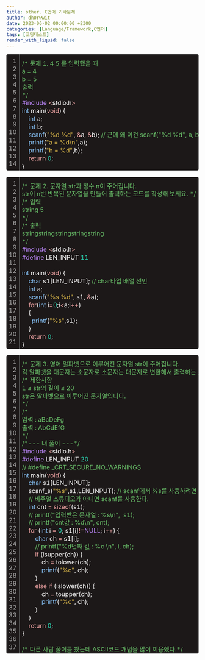 ```yaml
---
title: other. C언어 기타문제
author: dh0rwwit
date: 2023-06-02 00:00:00 +2300
categories: [Language/Framework,C언어]
tags: [코딩테스트]
render_with_liquid: false
---
```


<div class="colorscripter-code" style="color:#FFFFFF;font-family:Consolas,font-size:'20px' ,'Liberation Mono', Menlo, Courier, monospace !important; position:relative !important;overflow:auto"><table class="colorscripter-code-table" style="margin:0;padding:0;border:none;background-color:#1C1818;border-radius:4px;" cellspacing="0" cellpadding="0"><tr><td style="padding:6px;border-right:2px solid #4f4f4f"><div style="margin:0;padding:0;word-break:normal;text-align:right;color:#aaa;font-family:Consolas,font-size:'20px' ,'Liberation Mono', Menlo, Courier, monospace !important;line-height:130%"><div style="line-height:130%">1</div><div style="line-height:130%">2</div><div style="line-height:130%">3</div><div style="line-height:130%">4</div><div style="line-height:130%">5</div><div style="line-height:130%">6</div><div style="line-height:130%">7</div><div style="line-height:130%">8</div><div style="line-height:130%">9</div><div style="line-height:130%">10</div><div style="line-height:130%">11</div><div style="line-height:130%">12</div><div style="line-height:130%">13</div><div style="line-height:130%">14</div></div></td><td style="padding:6px 0;text-align:left"><div style="margin:0;padding:0;color:#FFFFFF;font-family:Consolas,font-size:'20px' ,'Liberation Mono', Menlo, Courier, monospace !important;line-height:130%"><div style="padding:0 6px; white-space:pre; line-height:130%"><font color="#6BC46B">/*&nbsp;문제&nbsp;1.&nbsp;4&nbsp;5&nbsp;를&nbsp;입력했을&nbsp;때</font></div><div style="padding:0 6px; white-space:pre; line-height:130%"><font color="#6BC46B">a&nbsp;=&nbsp;4</font></div><div style="padding:0 6px; white-space:pre; line-height:130%"><font color="#6BC46B">b&nbsp;=&nbsp;5</font></div><div style="padding:0 6px; white-space:pre; line-height:130%"><font color="#6BC46B">출력</font></div><div style="padding:0 6px; white-space:pre; line-height:130%"><font color="#6BC46B">*/</font></div><div style="padding:0 6px; white-space:pre; line-height:130%"><font color="#BB86F9">#include</font>&nbsp;<font color="#BC2E40"></font><font color="#F1A5A5">&lt;</font>stdio.h<font color="#BC2E40"></font><font color="#F1A5A5">&gt;</font></div><div style="padding:0 6px; white-space:pre; line-height:130%"><font color="#8AC7FD">int</font>&nbsp;main(<font color="#F1A5A5">void</font>)&nbsp;{</div><div style="padding:0 6px; white-space:pre; line-height:130%">&nbsp;&nbsp;&nbsp;&nbsp;<font color="#8AC7FD">int</font>&nbsp;a;</div><div style="padding:0 6px; white-space:pre; line-height:130%">&nbsp;&nbsp;&nbsp;&nbsp;<font color="#8AC7FD">int</font>&nbsp;b;</div><div style="padding:0 6px; white-space:pre; line-height:130%">&nbsp;&nbsp;&nbsp;&nbsp;<font color="#8AC7FD">scanf</font>(<font color="#DBB84A">"%d&nbsp;%d"</font>,&nbsp;<font color="#BC2E40"></font><font color="#F1A5A5">&amp;</font>a,&nbsp;<font color="#BC2E40"></font><font color="#F1A5A5">&amp;</font>b);&nbsp;<font color="#6BC46B">//&nbsp;근데&nbsp;왜&nbsp;이건&nbsp;scanf("%d&nbsp;%d",&nbsp;a,&nbsp;b);가&nbsp;될&nbsp;수&nbsp;없는가</font></div><div style="padding:0 6px; white-space:pre; line-height:130%">&nbsp;&nbsp;&nbsp;&nbsp;<font color="#8AC7FD">printf</font>(<font color="#DBB84A">"a&nbsp;=&nbsp;%d\n"</font>,a);</div><div style="padding:0 6px; white-space:pre; line-height:130%">&nbsp;&nbsp;&nbsp;&nbsp;<font color="#8AC7FD">printf</font>(<font color="#DBB84A">"b&nbsp;=&nbsp;%d"</font>,b);</div><div style="padding:0 6px; white-space:pre; line-height:130%">&nbsp;&nbsp;&nbsp;&nbsp;<font color="#F1A5A5">return</font>&nbsp;<font color="#2CE1BC">0</font>;</div><div style="padding:0 6px; white-space:pre; line-height:130%">}</div></div><div style="text-align:right;margin-top:-13px;margin-right:5px;font-size:9px;font-style:italic"></div></td>
<td style="vertical-align:bottom;padding:0 2px 4px 0"></td></tr></table></div>

<br>

<div class="colorscripter-code" style="color:#FFFFFF;font-family:Consolas,font-size:'20px' ,'Liberation Mono', Menlo, Courier, monospace !important; position:relative !important;overflow:auto"><table class="colorscripter-code-table" style="margin:0;padding:0;border:none;background-color:#1C1818;border-radius:4px;" cellspacing="0" cellpadding="0"><tr><td style="padding:6px;border-right:2px solid #4f4f4f"><div style="margin:0;padding:0;word-break:normal;text-align:right;color:#aaa;font-family:Consolas,font-size:'20px' ,'Liberation Mono', Menlo, Courier, monospace !important;line-height:130%"><div style="line-height:130%">1</div><div style="line-height:130%">2</div><div style="line-height:130%">3</div><div style="line-height:130%">4</div><div style="line-height:130%">5</div><div style="line-height:130%">6</div><div style="line-height:130%">7</div><div style="line-height:130%">8</div><div style="line-height:130%">9</div><div style="line-height:130%">10</div><div style="line-height:130%">11</div><div style="line-height:130%">12</div><div style="line-height:130%">13</div><div style="line-height:130%">14</div><div style="line-height:130%">15</div><div style="line-height:130%">16</div><div style="line-height:130%">17</div><div style="line-height:130%">18</div><div style="line-height:130%">19</div><div style="line-height:130%">20</div><div style="line-height:130%">21</div></div></td><td style="padding:6px 0;text-align:left"><div style="margin:0;padding:0;color:#FFFFFF;font-family:Consolas,font-size:'20px' ,'Liberation Mono', Menlo, Courier, monospace !important;line-height:130%"><div style="padding:0 6px; white-space:pre; line-height:130%"><font color="#6BC46B">/*&nbsp;문제&nbsp;2.&nbsp;문자열&nbsp;str과&nbsp;정수&nbsp;n이&nbsp;주어집니다.</font></div><div style="padding:0 6px; white-space:pre; line-height:130%"><font color="#6BC46B">str이&nbsp;n번&nbsp;반복된&nbsp;문자열을&nbsp;만들어&nbsp;출력하는&nbsp;코드를&nbsp;작성해&nbsp;보세요.&nbsp;*/</font></div><div style="padding:0 6px; white-space:pre; line-height:130%"><font color="#6BC46B">/*&nbsp;입력</font></div><div style="padding:0 6px; white-space:pre; line-height:130%"><font color="#6BC46B">string&nbsp;5</font></div><div style="padding:0 6px; white-space:pre; line-height:130%"><font color="#6BC46B">*/</font></div><div style="padding:0 6px; white-space:pre; line-height:130%"><font color="#6BC46B">/*&nbsp;출력</font></div><div style="padding:0 6px; white-space:pre; line-height:130%"><font color="#6BC46B">stringstringstringstringstring</font></div><div style="padding:0 6px; white-space:pre; line-height:130%"><font color="#6BC46B">*/</font></div><div style="padding:0 6px; white-space:pre; line-height:130%"><font color="#BB86F9">#include</font>&nbsp;<font color="#BC2E40"></font><font color="#F1A5A5">&lt;</font>stdio.h<font color="#BC2E40"></font><font color="#F1A5A5">&gt;</font></div><div style="padding:0 6px; white-space:pre; line-height:130%"><font color="#BB86F9">#define</font>&nbsp;LEN_INPUT&nbsp;<font color="#2CE1BC">11</font></div><div style="padding:0 6px; white-space:pre; line-height:130%">&nbsp;</div><div style="padding:0 6px; white-space:pre; line-height:130%"><font color="#8AC7FD">int</font>&nbsp;main(<font color="#F1A5A5">void</font>)&nbsp;{</div><div style="padding:0 6px; white-space:pre; line-height:130%">&nbsp;&nbsp;&nbsp;&nbsp;<font color="#8AC7FD">char</font>&nbsp;s1[LEN_INPUT];&nbsp;<font color="#6BC46B">//&nbsp;char타입&nbsp;배열&nbsp;선언</font></div><div style="padding:0 6px; white-space:pre; line-height:130%">&nbsp;&nbsp;&nbsp;&nbsp;<font color="#8AC7FD">int</font>&nbsp;a;&nbsp;</div><div style="padding:0 6px; white-space:pre; line-height:130%">&nbsp;&nbsp;&nbsp;&nbsp;<font color="#8AC7FD">scanf</font>(<font color="#DBB84A">"%s&nbsp;%d"</font>,&nbsp;s1,&nbsp;<font color="#BC2E40"></font><font color="#F1A5A5">&amp;</font>a);</div><div style="padding:0 6px; white-space:pre; line-height:130%">&nbsp;&nbsp;&nbsp;&nbsp;<font color="#F1A5A5">for</font>(<font color="#8AC7FD">int</font>&nbsp;i<font color="#BC2E40"></font><font color="#F1A5A5">=</font><font color="#2CE1BC">0</font>;i<font color="#BC2E40"></font><font color="#F1A5A5">&lt;</font>a;i<font color="#BC2E40"></font><font color="#F1A5A5">+</font><font color="#BC2E40"></font><font color="#F1A5A5">+</font>)</div><div style="padding:0 6px; white-space:pre; line-height:130%">&nbsp;&nbsp;&nbsp;&nbsp;{</div><div style="padding:0 6px; white-space:pre; line-height:130%">&nbsp;&nbsp;&nbsp;&nbsp;&nbsp;&nbsp;<font color="#8AC7FD">printf</font>(<font color="#DBB84A">"%s"</font>,s1);</div><div style="padding:0 6px; white-space:pre; line-height:130%">&nbsp;&nbsp;&nbsp;&nbsp;}</div><div style="padding:0 6px; white-space:pre; line-height:130%">&nbsp;&nbsp;&nbsp;&nbsp;<font color="#F1A5A5">return</font>&nbsp;<font color="#2CE1BC">0</font>;</div><div style="padding:0 6px; white-space:pre; line-height:130%">}</div></div><div style="text-align:right;margin-top:-13px;margin-right:5px;font-size:9px;font-style:italic"></div></td><td style="vertical-align:bottom;padding:0 2px 4px 0"></td></tr></table></div>

<br>

<div class="colorscripter-code" style="color:#FFFFFF;font-family:Consolas,font-size:'20px' ,'Liberation Mono', Menlo, Courier, monospace !important; position:relative !important;overflow:auto"><table class="colorscripter-code-table" style="margin:0;padding:0;border:none;background-color:#1C1818;border-radius:4px;" cellspacing="0" cellpadding="0"><tr><td style="padding:6px;border-right:2px solid #4f4f4f"><div style="margin:0;padding:0;word-break:normal;text-align:right;color:#aaa;font-family:Consolas,font-size:'20px' ,'Liberation Mono', Menlo, Courier, monospace !important;line-height:130%"><div style="line-height:130%">1</div><div style="line-height:130%">2</div><div style="line-height:130%">3</div><div style="line-height:130%">4</div><div style="line-height:130%">5</div><div style="line-height:130%">6</div><div style="line-height:130%">7</div><div style="line-height:130%">8</div><div style="line-height:130%">9</div><div style="line-height:130%">10</div><div style="line-height:130%">11</div><div style="line-height:130%">12</div><div style="line-height:130%">13</div><div style="line-height:130%">14</div><div style="line-height:130%">15</div><div style="line-height:130%">16</div><div style="line-height:130%">17</div><div style="line-height:130%">18</div><div style="line-height:130%">19</div><div style="line-height:130%">20</div><div style="line-height:130%">21</div><div style="line-height:130%">22</div><div style="line-height:130%">23</div><div style="line-height:130%">24</div><div style="line-height:130%">25</div><div style="line-height:130%">26</div><div style="line-height:130%">27</div><div style="line-height:130%">28</div><div style="line-height:130%">29</div><div style="line-height:130%">30</div><div style="line-height:130%">31</div><div style="line-height:130%">32</div><div style="line-height:130%">33</div><div style="line-height:130%">34</div><div style="line-height:130%">35</div><div style="line-height:130%">36</div><div style="line-height:130%">37</div></div></td><td style="padding:6px 0;text-align:left"><div style="margin:0;padding:0;color:#FFFFFF;font-family:Consolas,font-size:'20px' ,'Liberation Mono', Menlo, Courier, monospace !important;line-height:130%"><div style="padding:0 6px; white-space:pre; line-height:130%"><font color="#6BC46B">/*&nbsp;문제&nbsp;3.&nbsp;영어&nbsp;알파벳으로&nbsp;이루어진&nbsp;문자열&nbsp;str이&nbsp;주어집니다.</font></div><div style="padding:0 6px; white-space:pre; line-height:130%"><font color="#6BC46B">각&nbsp;알파벳을&nbsp;대문자는&nbsp;소문자로&nbsp;소문자는&nbsp;대문자로&nbsp;변환해서&nbsp;출력하는&nbsp;코드를&nbsp;작성해&nbsp;보세요.*/</font></div><div style="padding:0 6px; white-space:pre; line-height:130%"><font color="#6BC46B">/*&nbsp;제한사항&nbsp;</font></div><div style="padding:0 6px; white-space:pre; line-height:130%"><font color="#6BC46B">1&nbsp;≤&nbsp;str의&nbsp;길이&nbsp;≤&nbsp;20</font></div><div style="padding:0 6px; white-space:pre; line-height:130%"><font color="#6BC46B">str은&nbsp;알파벳으로&nbsp;이루어진&nbsp;문자열입니다.</font></div><div style="padding:0 6px; white-space:pre; line-height:130%"><font color="#6BC46B">*/</font></div><div style="padding:0 6px; white-space:pre; line-height:130%"><font color="#6BC46B">/*</font></div><div style="padding:0 6px; white-space:pre; line-height:130%"><font color="#6BC46B">입력&nbsp;:&nbsp;aBcDeFg</font></div><div style="padding:0 6px; white-space:pre; line-height:130%"><font color="#6BC46B">출력&nbsp;:&nbsp;AbCdEfG</font></div><div style="padding:0 6px; white-space:pre; line-height:130%"><font color="#6BC46B">*/</font></div><div style="padding:0 6px; white-space:pre; line-height:130%"><font color="#6BC46B">/*---&nbsp;내&nbsp;풀이&nbsp;---*/</font></div><div style="padding:0 6px; white-space:pre; line-height:130%"><font color="#BB86F9">#include</font>&nbsp;<font color="#BC2E40"></font><font color="#F1A5A5">&lt;</font>stdio.h<font color="#BC2E40"></font><font color="#F1A5A5">&gt;</font></div><div style="padding:0 6px; white-space:pre; line-height:130%"><font color="#BB86F9">#define</font>&nbsp;LEN_INPUT&nbsp;<font color="#2CE1BC">20</font></div><div style="padding:0 6px; white-space:pre; line-height:130%"><font color="#6BC46B">//&nbsp;#define&nbsp;_CRT_SECURE_NO_WARNINGS</font></div><div style="padding:0 6px; white-space:pre; line-height:130%"><font color="#8AC7FD">int</font>&nbsp;main(<font color="#F1A5A5">void</font>)&nbsp;{</div><div style="padding:0 6px; white-space:pre; line-height:130%">&nbsp;&nbsp;&nbsp;&nbsp;<font color="#8AC7FD">char</font>&nbsp;s1[LEN_INPUT];</div><div style="padding:0 6px; white-space:pre; line-height:130%">&nbsp;&nbsp;&nbsp;&nbsp;scanf_s(<font color="#DBB84A">"%s"</font>,s1,LEN_INPUT);&nbsp;<font color="#6BC46B">//&nbsp;scanf에서&nbsp;%s를&nbsp;사용하려면&nbsp;입력받을&nbsp;변수의&nbsp;크기를&nbsp;지정해줘야한다.</font></div><div style="padding:0 6px; white-space:pre; line-height:130%">&nbsp;&nbsp;&nbsp;&nbsp;<font color="#6BC46B">//&nbsp;비주얼&nbsp;스튜디오가&nbsp;아니면&nbsp;scanf를&nbsp;사용한다.</font></div><div style="padding:0 6px; white-space:pre; line-height:130%">&nbsp;&nbsp;&nbsp;&nbsp;<font color="#8AC7FD">int</font>&nbsp;cnt&nbsp;<font color="#BC2E40"></font><font color="#F1A5A5">=</font>&nbsp;<font color="#F1A5A5">sizeof</font>(s1);</div><div style="padding:0 6px; white-space:pre; line-height:130%">&nbsp;&nbsp;&nbsp;&nbsp;<font color="#6BC46B">//&nbsp;printf("입력받은&nbsp;문자열&nbsp;:&nbsp;%s\n",&nbsp;&nbsp;s1);</font></div><div style="padding:0 6px; white-space:pre; line-height:130%">&nbsp;&nbsp;&nbsp;&nbsp;<font color="#6BC46B">//&nbsp;printf("cnt값&nbsp;:&nbsp;%d\n",&nbsp;cnt);</font></div><div style="padding:0 6px; white-space:pre; line-height:130%">&nbsp;&nbsp;&nbsp;&nbsp;<font color="#F1A5A5">for</font>&nbsp;(<font color="#8AC7FD">int</font>&nbsp;i&nbsp;<font color="#BC2E40"></font><font color="#F1A5A5">=</font>&nbsp;<font color="#2CE1BC">0</font>;&nbsp;s1[i]<font color="#BC2E40"></font><font color="#F1A5A5">!</font><font color="#BC2E40"></font><font color="#F1A5A5">=</font><font color="#BB86F9">NULL</font>;&nbsp;i<font color="#BC2E40"></font><font color="#F1A5A5">+</font><font color="#BC2E40"></font><font color="#F1A5A5">+</font>)&nbsp;{</div><div style="padding:0 6px; white-space:pre; line-height:130%">&nbsp;&nbsp;&nbsp;&nbsp;&nbsp;&nbsp;&nbsp;&nbsp;<font color="#8AC7FD">char</font>&nbsp;ch&nbsp;<font color="#BC2E40"></font><font color="#F1A5A5">=</font>&nbsp;s1[i];</div><div style="padding:0 6px; white-space:pre; line-height:130%">&nbsp;&nbsp;&nbsp;&nbsp;&nbsp;&nbsp;&nbsp;&nbsp;<font color="#6BC46B">//&nbsp;printf("%d번째&nbsp;값&nbsp;:&nbsp;%c&nbsp;\n",&nbsp;i,&nbsp;ch);</font></div><div style="padding:0 6px; white-space:pre; line-height:130%">&nbsp;&nbsp;&nbsp;&nbsp;&nbsp;&nbsp;&nbsp;&nbsp;<font color="#F1A5A5">if</font>&nbsp;(isupper(ch))&nbsp;{</div><div style="padding:0 6px; white-space:pre; line-height:130%">&nbsp;&nbsp;&nbsp;&nbsp;&nbsp;&nbsp;&nbsp;&nbsp;&nbsp;&nbsp;&nbsp;&nbsp;ch&nbsp;<font color="#BC2E40"></font><font color="#F1A5A5">=</font>&nbsp;tolower(ch);</div><div style="padding:0 6px; white-space:pre; line-height:130%">&nbsp;&nbsp;&nbsp;&nbsp;&nbsp;&nbsp;&nbsp;&nbsp;&nbsp;&nbsp;&nbsp;&nbsp;<font color="#8AC7FD">printf</font>(<font color="#DBB84A">"%c"</font>,&nbsp;ch);</div><div style="padding:0 6px; white-space:pre; line-height:130%">&nbsp;&nbsp;&nbsp;&nbsp;&nbsp;&nbsp;&nbsp;&nbsp;}</div><div style="padding:0 6px; white-space:pre; line-height:130%">&nbsp;&nbsp;&nbsp;&nbsp;&nbsp;&nbsp;&nbsp;&nbsp;<font color="#F1A5A5">else</font>&nbsp;<font color="#F1A5A5">if</font>&nbsp;(islower(ch))&nbsp;{</div><div style="padding:0 6px; white-space:pre; line-height:130%">&nbsp;&nbsp;&nbsp;&nbsp;&nbsp;&nbsp;&nbsp;&nbsp;&nbsp;&nbsp;&nbsp;&nbsp;ch&nbsp;<font color="#BC2E40"></font><font color="#F1A5A5">=</font>&nbsp;toupper(ch);</div><div style="padding:0 6px; white-space:pre; line-height:130%">&nbsp;&nbsp;&nbsp;&nbsp;&nbsp;&nbsp;&nbsp;&nbsp;&nbsp;&nbsp;&nbsp;&nbsp;<font color="#8AC7FD">printf</font>(<font color="#DBB84A">"%c"</font>,&nbsp;ch);</div><div style="padding:0 6px; white-space:pre; line-height:130%">&nbsp;&nbsp;&nbsp;&nbsp;&nbsp;&nbsp;&nbsp;&nbsp;}</div><div style="padding:0 6px; white-space:pre; line-height:130%">&nbsp;&nbsp;&nbsp;&nbsp;}</div><div style="padding:0 6px; white-space:pre; line-height:130%">&nbsp;&nbsp;&nbsp;&nbsp;<font color="#F1A5A5">return</font>&nbsp;<font color="#2CE1BC">0</font>;</div><div style="padding:0 6px; white-space:pre; line-height:130%">}</div><div style="padding:0 6px; white-space:pre; line-height:130%">&nbsp;</div><div style="padding:0 6px; white-space:pre; line-height:130%"><font color="#6BC46B">/*&nbsp;다른&nbsp;사람&nbsp;풀이를&nbsp;봤는데&nbsp;ASCII코드&nbsp;개념을&nbsp;많이&nbsp;이용했다.*/</font></div></div><div style="text-align:right;margin-top:-13px;margin-right:5px;font-size:9px;font-style:italic"></div></td><td style="vertical-align:bottom;padding:0 2px 4px 0"></td></tr></table></div>